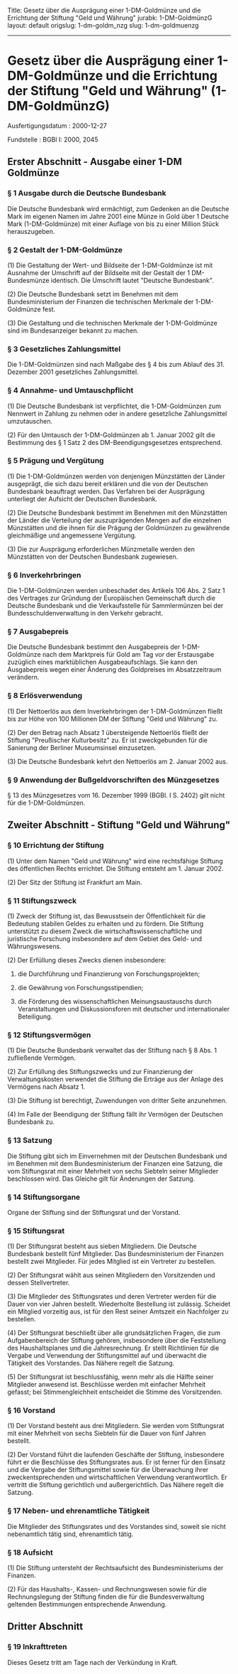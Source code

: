 Title: Gesetz über die Ausprägung einer 1-DM-Goldmünze und die Errichtung der Stiftung
  "Geld und Währung"
jurabk: 1-DM-GoldmünzG
layout: default
origslug: 1-dm-goldm_nzg
slug: 1-dm-goldmuenzg

---

# Gesetz über die Ausprägung einer 1-DM-Goldmünze und die Errichtung der Stiftung "Geld und Währung" (1-DM-GoldmünzG)

Ausfertigungsdatum
:   2000-12-27

Fundstelle
:   BGBl I: 2000, 2045



## Erster Abschnitt - Ausgabe einer 1-DM Goldmünze



### § 1 Ausgabe durch die Deutsche Bundesbank

Die Deutsche Bundesbank wird ermächtigt, zum Gedenken an die Deutsche
Mark im eigenen Namen im Jahre 2001 eine Münze in Gold über 1 Deutsche
Mark (1-DM-Goldmünze) mit einer Auflage von bis zu einer Million Stück
herauszugeben.


### § 2 Gestalt der 1-DM-Goldmünze

(1) Die Gestaltung der Wert- und Bildseite der 1-DM-Goldmünze ist mit
Ausnahme der Umschrift auf der Bildseite mit der Gestalt der 1 DM-
Bundesmünze identisch. Die Umschrift lautet "Deutsche Bundesbank".

(2) Die Deutsche Bundesbank setzt im Benehmen mit dem
Bundesministerium der Finanzen die technischen Merkmale der 1-DM-
Goldmünze fest.

(3) Die Gestaltung und die technischen Merkmale der 1-DM-Goldmünze
sind im Bundesanzeiger bekannt zu machen.


### § 3 Gesetzliches Zahlungsmittel

Die 1-DM-Goldmünzen sind nach Maßgabe des § 4 bis zum Ablauf des 31.
Dezember 2001 gesetzliches Zahlungsmittel.


### § 4 Annahme- und Umtauschpflicht

(1) Die Deutsche Bundesbank ist verpflichtet, die 1-DM-Goldmünzen zum
Nennwert in Zahlung zu nehmen oder in andere gesetzliche
Zahlungsmittel umzutauschen.

(2) Für den Umtausch der 1-DM-Goldmünzen ab 1. Januar 2002 gilt die
Bestimmung des § 1 Satz 2 des DM-Beendigungsgesetzes entsprechend.


### § 5 Prägung und Vergütung

(1) Die 1-DM-Goldmünzen werden von denjenigen Münzstätten der Länder
ausgeprägt, die sich dazu bereit erklären und die von der Deutschen
Bundesbank beauftragt werden. Das Verfahren bei der Ausprägung
unterliegt der Aufsicht der Deutschen Bundesbank.

(2) Die Deutsche Bundesbank bestimmt im Benehmen mit den Münzstätten
der Länder die Verteilung der auszuprägenden Mengen auf die einzelnen
Münzstätten und die ihnen für die Prägung der Goldmünzen zu gewährende
gleichmäßige und angemessene Vergütung.

(3) Die zur Ausprägung erforderlichen Münzmetalle werden den
Münzstätten von der Deutschen Bundesbank zugewiesen.


### § 6 Inverkehrbringen

Die 1-DM-Goldmünzen werden unbeschadet des Artikels 106 Abs. 2 Satz 1
des Vertrages zur Gründung der Europäischen Gemeinschaft durch die
Deutsche Bundesbank und die Verkaufsstelle für Sammlermünzen bei der
Bundesschuldenverwaltung in den Verkehr gebracht.


### § 7 Ausgabepreis

Die Deutsche Bundesbank bestimmt den Ausgabepreis der 1-DM-Goldmünze
nach dem Marktpreis für Gold am Tag vor der Erstausgabe zuzüglich
eines marktüblichen Ausgabeaufschlags. Sie kann den Ausgabepreis wegen
einer Änderung des Goldpreises im Absatzzeitraum verändern.


### § 8 Erlösverwendung

(1) Der Nettoerlös aus dem Inverkehrbringen der 1-DM-Goldmünzen fließt
bis zur Höhe von 100 Millionen DM der Stiftung "Geld und Währung" zu.

(2) Der den Betrag nach Absatz 1 übersteigende Nettoerlös fließt der
Stiftung "Preußischer Kulturbesitz" zu. Er ist zweckgebunden für die
Sanierung der Berliner Museumsinsel einzusetzen.

(3) Die Deutsche Bundesbank kehrt den Nettoerlös am 2. Januar 2002
aus.


### § 9 Anwendung der Bußgeldvorschriften des Münzgesetzes

§ 13 des Münzgesetzes vom 16. Dezember 1999 (BGBl. I S. 2402) gilt
nicht für die 1-DM-Goldmünzen.


## Zweiter Abschnitt - Stiftung "Geld und Währung"



### § 10 Errichtung der Stiftung

(1) Unter dem Namen "Geld und Währung" wird eine rechtsfähige Stiftung
des öffentlichen Rechts errichtet. Die Stiftung entsteht am 1. Januar
2002\.

(2) Der Sitz der Stiftung ist Frankfurt am Main.


### § 11 Stiftungszweck

(1) Zweck der Stiftung ist, das Bewusstsein der Öffentlichkeit für die
Bedeutung stabilen Geldes zu erhalten und zu fördern. Die Stiftung
unterstützt zu diesem Zweck die wirtschaftswissenschaftliche und
juristische Forschung insbesondere auf dem Gebiet des Geld- und
Währungswesens.

(2) Der Erfüllung dieses Zwecks dienen insbesondere:

1.  die Durchführung und Finanzierung von Forschungsprojekten;


2.  die Gewährung von Forschungsstipendien;


3.  die Förderung des wissenschaftlichen Meinungsaustauschs durch
    Veranstaltungen und Diskussionsforen mit deutscher und internationaler
    Beteiligung.





### § 12 Stiftungsvermögen

(1) Die Deutsche Bundesbank verwaltet das der Stiftung nach § 8 Abs. 1
zufließende Vermögen.

(2) Zur Erfüllung des Stiftungszwecks und zur Finanzierung der
Verwaltungskosten verwendet die Stiftung die Erträge aus der Anlage
des Vermögens nach Absatz 1.

(3) Die Stiftung ist berechtigt, Zuwendungen von dritter Seite
anzunehmen.

(4) Im Falle der Beendigung der Stiftung fällt ihr Vermögen der
Deutschen Bundesbank zu.


### § 13 Satzung

Die Stiftung gibt sich im Einvernehmen mit der Deutschen Bundesbank
und im Benehmen mit dem Bundesministerium der Finanzen eine Satzung,
die vom Stiftungsrat mit einer Mehrheit von sechs Siebteln seiner
Mitglieder beschlossen wird. Das Gleiche gilt für Änderungen der
Satzung.


### § 14 Stiftungsorgane

Organe der Stiftung sind der Stiftungsrat und der Vorstand.


### § 15 Stiftungsrat

(1) Der Stiftungsrat besteht aus sieben Mitgliedern. Die Deutsche
Bundesbank bestellt fünf Mitglieder. Das Bundesministerium der
Finanzen bestellt zwei Mitglieder. Für jedes Mitglied ist ein
Vertreter zu bestellen.

(2) Der Stiftungsrat wählt aus seinen Mitgliedern den Vorsitzenden und
dessen Stellvertreter.

(3) Die Mitglieder des Stiftungsrates und deren Vertreter werden für
die Dauer von vier Jahren bestellt. Wiederholte Bestellung ist
zulässig. Scheidet ein Mitglied vorzeitig aus, ist für den Rest seiner
Amtszeit ein Nachfolger zu bestellen.

(4) Der Stiftungsrat beschließt über alle grundsätzlichen Fragen, die
zum Aufgabenbereich der Stiftung gehören, insbesondere über die
Feststellung des Haushaltsplanes und die Jahresrechnung. Er stellt
Richtlinien für die Vergabe und Verwendung der Stiftungsmittel auf und
überwacht die Tätigkeit des Vorstandes. Das Nähere regelt die Satzung.

(5) Der Stiftungsrat ist beschlussfähig, wenn mehr als die Hälfte
seiner Mitglieder anwesend ist. Beschlüsse werden mit einfacher
Mehrheit gefasst; bei Stimmengleichheit entscheidet die Stimme des
Vorsitzenden.


### § 16 Vorstand

(1) Der Vorstand besteht aus drei Mitgliedern. Sie werden vom
Stiftungsrat mit einer Mehrheit von sechs Siebteln für die Dauer von
fünf Jahren bestellt.

(2) Der Vorstand führt die laufenden Geschäfte der Stiftung,
insbesondere führt er die Beschlüsse des Stiftungsrates aus. Er ist
ferner für den Einsatz und die Vergabe der Stiftungsmittel sowie für
die Überwachung ihrer zweckentsprechenden und wirtschaftlichen
Verwendung verantwortlich. Er vertritt die Stiftung gerichtlich und
außergerichtlich. Das Nähere regelt die Satzung.


### § 17 Neben- und ehrenamtliche Tätigkeit

Die Mitglieder des Stiftungsrates und des Vorstandes sind, soweit sie
nicht nebenamtlich tätig sind, ehrenamtlich tätig.


### § 18 Aufsicht

(1) Die Stiftung untersteht der Rechtsaufsicht des Bundesministeriums
der Finanzen.

(2) Für das Haushalts-, Kassen- und Rechnungswesen sowie für die
Rechnungslegung der Stiftung finden die für die Bundesverwaltung
geltenden Bestimmungen entsprechende Anwendung.


## Dritter Abschnitt



### § 19 Inkrafttreten

Dieses Gesetz tritt am Tage nach der Verkündung in Kraft.

